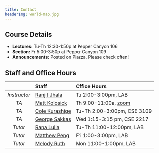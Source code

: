 ```yaml
---
title: Contact
headerImg: world-map.jpg
---
```


## Course Details

- **Lectures:**          Tu-Th 12:30-1:50p at Pepper Canyon 106
- **Section:**           Fr    5:00-3:50p  at Pepper Canyon 109
- **Announcements:**     Posted on Piazza. Please check often!

## Staff and Office Hours

|              |  **Staff**                                     | **Office Hours**                     |
|:------------:|:-----------------------------------------------|:-------------------------------------|
| *Instructor* | [Ranjit Jhala](https://ranjitjhala.github.io)  | Tu 2:00-3:00pm, LAB                  |
| *TA*         | [Matt Kolosick](mailto:mkolosic@ucsd.edu)      | Th 9:00-11:00a, [zoom](https://ucsd.zoom.us/j/2499498988) |                                    |
| *TA*         | [Cole Kurashige](mailto:ckurashige@ucsd.edu)   | Tu-Th 2:00-3:00pm, CSE 3109         |
| *TA*         | [George Sakkas](mailto:gsakkas@ucsd.edu)       | Wed 1:15-3:15 pm, CSE 2217           |                                   |
| *Tutor*      | [Rana Lulla](mailto:rlulla@ucsd.edu)           | Tu-Th 11:00-12:00pm, LAB            |
| *Tutor*      | [Matthew Peng](mailto:mapeng@ucsd.edu)         | Fri 1:00-3:00pm, LAB                |
| *Tutor*      | [Melody Ruth](mailto:maruth@ucsd.edu)          | Mon 11:00-1:00pm, LAB                |

<!--

- Rana  11am-12pm on Tuesday/Thursday
- Matthew 1pm-3pm on Fridays
- Melody 11am-1pm on Mondays
## Teaching Assistants

- [Matt Kolosick](mailto:mkolosic@ucsd.edu)
- [Cole Kurashige](mailto:ckurashige@ucsd.edu)
- [George Sakkas](mailto:gsakkas@ucsd.edu)

## Tutors

- [Rana Lulla](mailto:rlulla@ucsd.edu)
- [Matthew Peng](mailto:mapeng@ucsd.edu)
- [Melody Ruth](mailto:maruth@ucsd.edu)

## Instructor

- [Ranjit Jhala](https://ranjitjhala.github.io)

## Teaching Assistants

- [Matt Kolosick](mailto:mkolosic@ucsd.edu)
- [Cole Kurashige](mailto:ckurashige@ucsd.edu)
- [George Sakkas](mailto:gsakkas@ucsd.edu)

## Tutors

- [Rana Lulla](mailto:rlulla@ucsd.edu)
- [Matthew Peng](mailto:mapeng@ucsd.edu)
- [Melody Ruth](mailto:maruth@ucsd.edu)
-->